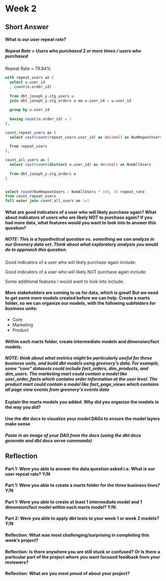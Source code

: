 # Week 2
## Short Answer
#### What is our user repeat rate?
##### Repeat Rate = Users who purchased 2 or more times / users who purchased
Repeat Rate = 79.84%

```sql
with repeat_users as (
  select u.user_id
  , count(o.order_id)
  
  from dbt_joseph_y.stg_users u 
  join dbt_joseph_y.stg_orders o on o.user_id = u.user_id
  
  group by u.user_id
  
  having count(o.order_id) > 1
),

count_repeat_users as (
  select cast(count(repeat_users.user_id) as decimal) as NumRepeatUsers
  
  from repeat_users
),

count_all_users as (
  select cast(count(distinct o.user_id) as decimal) as NumAllUsers
  
  from dbt_joseph_y.stg_orders o
)


select round(NumRepeatUsers / NumAllUsers * 100, 2) repeat_rate
from count_repeat_users 
full outer join count_all_users on 1=1
```

#### What are good indicators of a user who will likely purchase again? What about indicators of users who are likely NOT to purchase again? If you had more data, what features would you want to look into to answer this question?
##### NOTE: This is a hypothetical question vs. something we can analyze in our Greenery data set. Think about what exploratory analysis you would do to approach this question.
Good indicators of a user who will likely purchase again include:

Good indicators of a user who will likely NOT purchase again include:

Some additional features I would want to look into include:

#### More stakeholders are coming to us for data, which is great! But we need to get some more models created before we can help. Create a marts folder, so we can organize our models, with the following subfolders for business units:
* Core
* Marketing
* Product
#### Within each marts folder, create intermediate models and dimension/fact models.
##### NOTE: think about what metrics might be particularly useful for these business units, and build dbt models using greenery’s data. For example, some “core” datasets could include fact_orders, dim_products, and dim_users. The marketing mart could contain a model like user_order_facts which contains order information at the user level. The product mart could contain a model like fact_page_views which contains all page view events from greenery’s events data

#### Explain the marts models you added. Why did you organize the models in the way you did?

#### Use the dbt docs to visualize your model DAGs to ensure the model layers make sense
##### Paste in an image of your DAG from the docs (using the dbt docs generate and dbt docs serve commands)

## Reflection
#### Part 1: Were you able to answer the data question asked i.e. What is our user repeat rate? Y/N

#### Part 1: Were you able to create a marts folder for the three business lines? Y/N

#### Part 1: Were you able to create at least 1 intermediate model and 1 dimension/fact model within each marts model? Y/N.

#### Part 2: Were you able to apply dbt tests to your week 1 or week 2 models? Y/N

#### Reflection: What was most challenging/surprising in completing this week’s project?

#### Reflection: Is there anywhere you are still stuck or confused? Or Is there a particular part of the project where you want focused feedback from your reviewers?

#### Reflection: What are you most proud of about your project?
